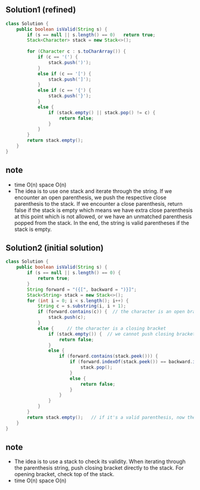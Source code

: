 ## Solution1 (refined)
``` java
class Solution {
    public boolean isValid(String s) {
        if (s == null || s.length() == 0)   return true;
        Stack<Character> stack = new Stack<>();
        
        for (Character c : s.toCharArray()) {
            if (c == '(') {
                stack.push(')');
            }
            else if (c == '[') {
                stack.push(']');
            }
            else if (c == '{') {
                stack.push('}');
            }
            else {
                if (stack.empty() || stack.pop() != c) {
                    return false;
                }
            }
        }
        return stack.empty();
    }
}
```
## note
* time O(n) space O(n)
* The idea is to use one stack and iterate through the string. If we encounter an open parenthesis, we push the respective 
close parenthesis to the stack. If we encounter a close parenthesis, return false if the stack is empty which means we have 
extra close parenthesis at this point which is not allowed, or we have an unmatched parenthesis popped from the stack. In the end, the string is valid parentheses if the stack is empty.

## Solution2 (initial solution)
``` java
class Solution {
    public boolean isValid(String s) {
        if (s == null || s.length() == 0) {
            return true;
        }
        String forward = "({[", backward = ")}]";
        Stack<String> stack = new Stack<>();
        for (int i = 0; i < s.length(); i++) {
            String c = s.substring(i, i + 1);
            if (forward.contains(c)) {  // the character is an open bracket
                stack.push(c);
            }
            else {     // the character is a closing bracket
                if (stack.empty()) {  // we cannot push closing bracket if stack is empty
                    return false;
                }
                else {
                    if (forward.contains(stack.peek())) {
                        if (forward.indexOf(stack.peek()) == backward.indexOf(c)) {
                            stack.pop();
                        } 
                        else {
                            return false;
                        }
                    }
                }
            }
        }
        return stack.empty();   // if it's a valid parenthesis, now the stack should be empty
    }
}
```

## note
* The idea is to use a stack to check its validity. When iterating through the parenthesis string, push closing bracket 
directly to the stack. For opening bracket, check top of the stack. 
* time O(n) space O(n)
